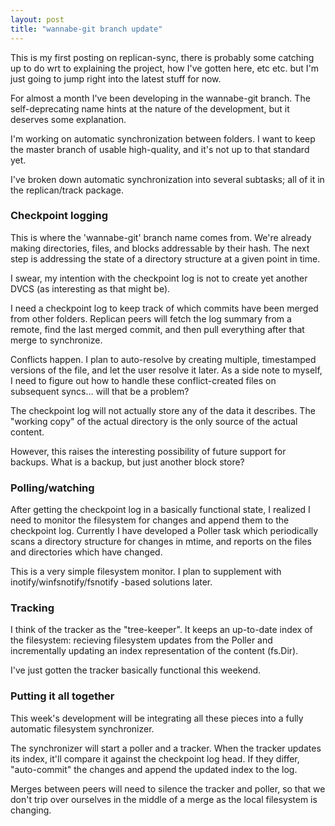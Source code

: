 ```yaml
---
layout: post
title: "wannabe-git branch update"
---
```


This is my first posting on replican-sync, there is probably some catching up 
to do wrt to explaining the project, how I've gotten here, etc etc. but I'm 
just going to jump right into the latest stuff for now.

For almost a month I've been developing in the wannabe-git branch. 
The self-deprecating name hints at the nature of the development, but 
it deserves some explanation.

I'm working on automatic synchronization between folders. I want to keep the 
master branch of usable high-quality, and it's not up to that standard yet.

I've broken down automatic synchronization into several subtasks; all of it 
in the replican/track package.

### Checkpoint logging

This is where the 'wannabe-git' branch name comes from. We're already 
making directories, files, and blocks addressable by their hash. The next step 
is addressing the state of a directory structure at a given point in time.

I swear, my intention with the checkpoint log is not to create yet another DVCS 
(as interesting as that might be).

I need a checkpoint log to keep track of which commits have been merged from 
other folders. Replican peers will fetch the log summary from a remote, 
find the last merged commit, and then pull everything after that merge to 
synchronize.

Conflicts happen. I plan to auto-resolve by creating multiple, 
timestamped versions of the file, and let the user resolve it later. As a side 
note to myself, I need to figure out how to handle these conflict-created files 
on subsequent syncs... will that be a problem?

The checkpoint log will not actually store any of the data it describes. The 
"working copy" of the actual directory is the only source of the actual content.

However, this raises the interesting possibility of future support for backups.
What is a backup, but just another block store?

### Polling/watching

After getting the checkpoint log in a basically functional state, I realized I 
need to monitor the filesystem for changes and append them to the checkpoint 
log. Currently I have developed a Poller task which periodically scans a 
directory structure for changes in mtime, and reports on the files and 
directories which have changed.

This is a very simple filesystem monitor. I plan to supplement with 
inotify/winfsnotify/fsnotify -based solutions later.

### Tracking

I think of the tracker as the "tree-keeper". It keeps an up-to-date index of 
the filesystem: recieving filesystem updates from the Poller and incrementally
updating an index representation of the content (fs.Dir).

I've just gotten the tracker basically functional this weekend.

### Putting it all together

This week's development will be integrating all these pieces into a fully 
automatic filesystem synchronizer.

The synchronizer will start a poller and a tracker. When the tracker updates 
its index, it'll compare it against the checkpoint log head. If they differ, 
"auto-commit" the changes and append the updated index to the log.

Merges between peers will need to silence the tracker and poller, so that we 
don't trip over ourselves in the middle of a merge as the local filesystem is 
changing.

